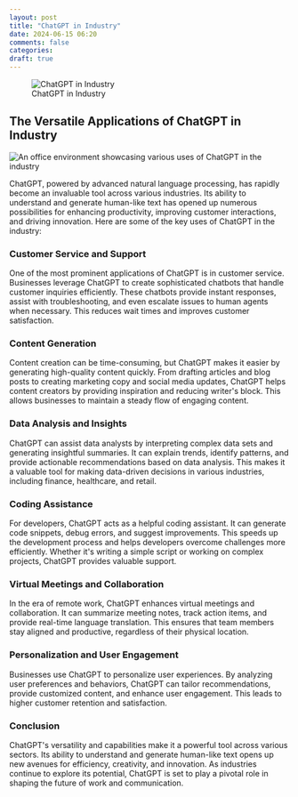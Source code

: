 ```yaml
---
layout: post
title: "ChatGPT in Industry"
date: 2024-06-15 06:20
comments: false
categories:
draft: true
---
```


<figure>
 <img src="{{ site.url }}/assets/chatgpt-in-industry.jpg" alt="ChatGPT in Industry">
 <figcaption>
 ChatGPT in Industry
 </figcaption>
</figure>

## The Versatile Applications of ChatGPT in Industry

![An office environment showcasing various uses of ChatGPT in the industry](attachment:/mnt/data/An_office_environment_showcasing_various_uses_of_C.png)

ChatGPT, powered by advanced natural language processing, has rapidly become an invaluable tool across various industries. Its ability to understand and generate human-like text has opened up numerous possibilities for enhancing productivity, improving customer interactions, and driving innovation. Here are some of the key uses of ChatGPT in the industry:

### Customer Service and Support
One of the most prominent applications of ChatGPT is in customer service. Businesses leverage ChatGPT to create sophisticated chatbots that handle customer inquiries efficiently. These chatbots provide instant responses, assist with troubleshooting, and even escalate issues to human agents when necessary. This reduces wait times and improves customer satisfaction.

### Content Generation
Content creation can be time-consuming, but ChatGPT makes it easier by generating high-quality content quickly. From drafting articles and blog posts to creating marketing copy and social media updates, ChatGPT helps content creators by providing inspiration and reducing writer's block. This allows businesses to maintain a steady flow of engaging content.

### Data Analysis and Insights
ChatGPT can assist data analysts by interpreting complex data sets and generating insightful summaries. It can explain trends, identify patterns, and provide actionable recommendations based on data analysis. This makes it a valuable tool for making data-driven decisions in various industries, including finance, healthcare, and retail.

### Coding Assistance
For developers, ChatGPT acts as a helpful coding assistant. It can generate code snippets, debug errors, and suggest improvements. This speeds up the development process and helps developers overcome challenges more efficiently. Whether it's writing a simple script or working on complex projects, ChatGPT provides valuable support.

### Virtual Meetings and Collaboration
In the era of remote work, ChatGPT enhances virtual meetings and collaboration. It can summarize meeting notes, track action items, and provide real-time language translation. This ensures that team members stay aligned and productive, regardless of their physical location.

### Personalization and User Engagement
Businesses use ChatGPT to personalize user experiences. By analyzing user preferences and behaviors, ChatGPT can tailor recommendations, provide customized content, and enhance user engagement. This leads to higher customer retention and satisfaction.

### Conclusion
ChatGPT's versatility and capabilities make it a powerful tool across various sectors. Its ability to understand and generate human-like text opens up new avenues for efficiency, creativity, and innovation. As industries continue to explore its potential, ChatGPT is set to play a pivotal role in shaping the future of work and communication.
